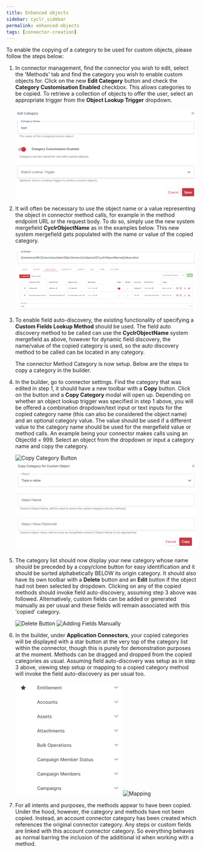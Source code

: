 ```yaml
---
title: Enhanced objects
sidebar: cyclr_sidebar
permalink: enhanced-objects
tags: [connector-creation]
---
```


To enable the copying of a category to be used for custom objects, please follow the steps below:

1. In connector management, find the connector you wish to edit, select the 'Methods' tab and find the category you wish to enable custom objects for. Click on the new **Edit Category** button and check the **Category Customisation Enabled** checkbox. This allows categories to be copied. To retrieve a collection of objects to offer the user, select an appropriate trigger from the **Object Lookup Trigger** dropdown.

    ![Object Lookup Trigger](./images/enhanced_objects_1.png)

2. It will often be necessary to use the object name or a value representing the object in connector method calls, for example in the method endpoint URL or the request body. To do so, simply use the new system mergefield **CyclrObjectName** as in the examples below. This new system mergefield gets populated with the name or value of the copied category.

    ![Object Name Mergefield](./images/enhanced_objects_2.png)
    ![Object Name Mergefield 2](./images/enhanced_objects_3.png)

3. To enable field auto-discovery, the existing functionality of specifying a **Custom Fields Lookup Method** should be used. The field auto discovery method to be called can use the **CyclrObjectName** system mergefield as above, however for dynamic field discovery, the name/value of the copied category is used, so the auto discovery method to be called can be located in any category.

    The connector Method Category is now setup. Below are the steps to copy a category in the builder.

4. In the builder, go to connector settings. Find the category that was edited in step 1, it should have a new toolbar with a **Copy** button. Click on the button and a **Copy Category** modal will open up. Depending on whether an object lookup trigger was specified in step 1 above, you will be offered a combination dropdown/text input or text inputs for the copied category name (this can also be considered the object name) and an optional category value. The value should be used if a different value to the category name should be used for the mergefield value or method calls. An example being your connector makes calls using an ObjectId = 999. Select an object from the dropdown or input a category name and copy the category.

    ![Copy Category Button](./images/enhanced_objects_4.png)
    ![Copy Category Modal](./images/enhanced_objects_5.png)

5. The category list should now display your new category whose name should be preceded by a copy/clone button for easy identification and it should be sorted alphabetically BELOW its origin category. It should also have its own toolbar with a **Delete** button and an **Edit** button if the object had not been selected by dropdown. Clicking on any of the copied methods should invoke field auto-discovery, assuming step 3 above was followed. Alternatively, custom fields can be added or generated manually as per usual and these fields will remain associated with this 'copied' category.

    ![Delete Button](./images/enhanced_objects_6.png)
    ![Adding Fields Manually](./images/enhanced_objects_7.png)

6. In the builder, under **Application Connectors**, your copied categories will be displayed with a star button at the very top of the category list within the connector, though this is purely for demonstration purposes at the moment. Methods can be dragged and dropped from the copied categories as usual. Assuming field auto-discovery was setup as in step 3 above, viewing step setup or mapping to a copied category method will invoke the field auto-discovery as per usual too.

    ![Category List](./images/enhanced_objects_8.png)
    ![Mapping](./images/enhanced_objects_9.png)

7. For all intents and purposes, the methods appear to have been copied. Under the hood, however, the category and methods have not been copied. Instead, an account connector category has been created which references the original connector category. Any steps or custom fields are linked with this account connector category. So everything behaves as normal barring the inclusion of the additional id when working with a method.
